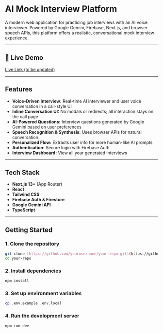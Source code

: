 # AI Mock Interview Platform

A modern web application for practicing job interviews with an AI voice interviewer. Powered by Google Gemini, Firebase, Next.js, and browser speech APIs, this platform offers a realistic, conversational mock interview experience.

---

## 🚀 Live Demo
[Live Link (to be updated)](https://your-live-link.com)

---

## Features
- **Voice-Driven Interview:** Real-time AI interviewer and user voice conversation in a call-style UI
- **Inline Conversation UI:** No modals or redirects; all interaction stays on the call page
- **AI-Powered Questions:** Interview questions generated by Google Gemini based on user preferences
- **Speech Recognition & Synthesis:** Uses browser APIs for natural conversation
- **Personalized Flow:** Extracts user info for more human-like AI prompts
- **Authentication:** Secure login with Firebase Auth
- **Interview Dashboard:** View all your generated interviews

---

## Tech Stack
- **Next.js 13+** (App Router)
- **React**
- **Tailwind CSS**
- **Firebase Auth & Firestore**
- **Google Gemini API**
- **TypeScript**

---

## Getting Started

### 1. Clone the repository
```bash
git clone [https://github.com/yourusername/your-repo.git](https://github.com/yourusername/your-repo.git)
cd your-repo
```

### 2. Install dependencies
```bash
npm install
```
### 3. Set up environment variables
```bash
cp .env.example .env.local
```
### 4. Run the development server
```bash
npm run dev
```

